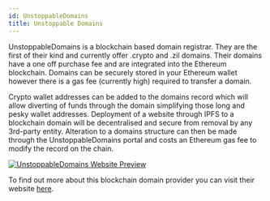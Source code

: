 ```yaml
---
id: UnstoppableDomains
title: Unstoppable Domains
---
```


UnstoppableDomains is a blockchain based domain registrar. They are the first of their kind and currently offer .crypto and .zil domains. Their domains have a one off purchase fee and are integrated into the Ethereum blockchain. Domains can be securely stored in your Ethereum wallet however there is a gas fee (currently high) required to transfer a domain.

Crypto wallet addresses can be added to the domains record which will allow diverting of funds through the domain simplifying those long and pesky wallet addresses. Deployment of a website through IPFS to a blockchain domain will be decentralised and secure from removal by any 3rd-party entity. Alteration to a domains structure can then be made through the UnstoppableDomains portal and costs an Ethereum gas fee to modify the record on the chain.

[<img alt="UnstoppableDomains Website Preview" src="/img/UnstoppableDomains.png" />](https://unstoppabledomains.com/)

To find out more about this blockchain domain provider you can visit their website [here](https://unstoppabledomains.com/).